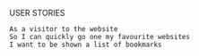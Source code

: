 USER STORIES

```
As a visitor to the website
So I can quickly go one my favourite websites
I want to be shown a list of bookmarks
```
